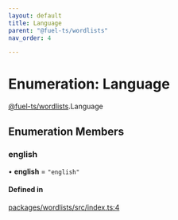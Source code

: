 ```yaml
---
layout: default
title: Language
parent: "@fuel-ts/wordlists"
nav_order: 4

---
```


# Enumeration: Language

[@fuel-ts/wordlists](../index.md).Language

## Enumeration Members

### english

• **english** = ``"english"``

#### Defined in

[packages/wordlists/src/index.ts:4](https://github.com/FuelLabs/fuels-ts/blob/master/packages/wordlists/src/index.ts#L4)
